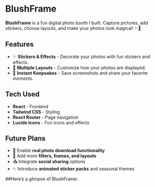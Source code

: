 # BlushFrame
**BlushFrame** is a fun digital photo booth I built. Capture pictures, add stickers, choose layouts, and make your photos look magical! ✨💖  

## Features

- ✨ **Stickers & Effects** - Decorate your photos with fun stickers and effects.  
- 💖 **Multiple Layouts** - Customize how your photos are displayed.  
- 📸 **Instant Keepsakes** - Save screenshots and share your favorite moments.  

## Tech Used

- **React** - Frontend  
- **Tailwind CSS** - Styling  
- **React Router** - Page navigation  
- **Lucide Icons** - Fun icons and effects

## Future Plans

- 💾 Enable **real photo download functionality**  
- 🎨 Add more **filters, frames, and layouts**  
- 📤 Integrate **social sharing** options  
- ✨ Introduce **animated sticker packs** and seasonal themes  
 
##Here’s a glimpse of BlushFrame:


